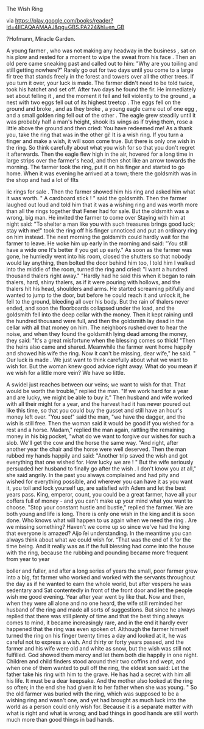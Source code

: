 The Wish Ring

via https://play.google.com/books/reader?id=4IlCAQAAMAAJ&pg=GBS.PA224&hl=en_GB

?Hofmann, Miracle Garden.

A young farmer , who was not making any headway in the business , sat on his plow and rested for a moment to wipe the sweat from his face . Then an old pere came sneaking past and called out to him: "Why are you toiling and still getting nowhere?" Rarely go out for two days until you come to a large fir tree that stands freely in the forest and towers over all the other trees. If you turn it over, your luck is made. The farmer didn't need to be told twice, took his hatchet and set off. After two days he found the fir. He immediately set about felling it , and the moment it fell and fell violently to the ground , a nest with two eggs fell out of its highest treetop . The eggs fell on the ground and broke , and as they broke , a young eagle came out of one egg , and a small golden ring fell out of the other . The eagle grew steadily until it was probably half a man's height, shook its wings as if trying them, rose a little above the ground and then cried: You have redeemed me! As a thank you, take the ring that was in the other gi! It is a wish ring. If you turn a finger and make a wish, it will soon come true. But there is only one wish in the ring. So think carefully about what you wish for so that you don't regret it afterwards. Then the eagle flew high in the air, hovered for a long time in large strips over the farmer's head, and then shot like an arrow towards the morning. The farmer took the ring, put it on his finger and started to go home. When it was evening he arrived at a town; there the goldsmith was in the shop and had a lot of fſts

lic rings for sale . Then the farmer showed him his ring and asked him what it was worth. " A cardboard stick ! " said the goldsmith. Then the farmer laughed out loud and told him that it was a wishing ring and was worth more than all the rings together that Fener had for sale. But the oldsmith was a wrong, big man. He invited the farmer to come over Staying with him at night said: "To shelter a man like you with such treasures brings good luck; stay with me!" took the ring off his finger unnoticed and put an ordinary ring on him instead. The next morning the goldsmith could hardly wait for the farmer to leave. He woke him up early in the morning and said: "You still have a wide one It's better if you get up early." As soon as the farmer was gone, he hurriedly went into his room, closed the shutters so that nobody would lay anything, then bolted the door behind him too, I told him I walked into the middle of the room, turned the ring and cried: "I want a hundred thousand thalers right away." "Hardly had he said this when it began to rain thalers, hard, shiny thalers, as if it were pouring with hollows, and the thalers hit his head, shoulders and arms. He started screaming pitifully and wanted to jump to the door, but before he could reach it and unlock it, he fell to the ground, bleeding all over his body. But the rain of thalers never ended, and soon the floorboards collapsed under the load, and the goldsmith fell into the deep cellar with the money. Then it kept raining until the hundred thousand were full, and then the goldsmith lay dead in the cellar with all that money on him. The neighbors rushed over to hear the noise, and when they found the goldsmith lying dead among the money, they said: "It's a great misfortune when the blessing comes so thick! "Then the heirs also came and shared. Meanwhile the farmer went home happily and showed his wife the ring. Now it can't be missing, dear wife," he said. " Our luck is made . We just want to think carefully about what we want to wish for. But the woman knew good advice right away. What do you mean if we wish for a little more vein? We have so little.

A swidel just reaches between our veins; we want to wish for that. That would be worth the trouble," replied the man. "If we work hard for a year and are lucky, we might be able to buy it." Then husband and wife worked with all their might for a year, and the harvest had it has never poured out like this time, so that you could buy the gusset and still have an hour's money left over. "You see!" said the man, "we have the dagger, and the wish is still free. Then the woman said it would be good if you wished for a rest and a horse. Madam," replied the man again, rattling the remaining money in his big pocket, "what do we want to forgive our wishes for such a slob. We'll get the cow and the horse the same way. "And right, after another year the chair and the horse were well deserved. Then the man rubbed my hands happily and said: "Another trip saved the wish and got everything that one wished for. How lucky we are ! " But the wife seriously persuaded her husband to finally go after the wish . I don't know you at all," she said angrily. In the past you always complained and had pity and wished for everything possible, and wherever you can have it as you want it, you toil and lock yourself up, are satisfied with Adem and let the best years pass. King, emperor, count, you could be a great farmer, have all your coffers full of money - and you can't make up your mind what you want to choose. "Stop your constant hustle and bustle," replied the farmer. We are both young and life is long. There is only one wish in the king and it is soon done. Who knows what will happen to us again when we need the ring . Are we missing something? Haven't we come up so since we've had the king that everyone is amazed? Aijo ſei understanding. In the meantime you can always think about what we could wish for. “That was the end of it for the time being. And it really was as if the full blessing had come into the house with the ring, because the rubbing and pounding became more frequent from year to year

boller and fuller, and after a long series of years the small, poor farmer grew into a big, fat farmer who worked and worked with the servants throughout the day as if he wanted to earn the whole world, but after vespers he was sedentary and Sat contentedly in front of the front door and let the people wish me good evening. Year after year went by like that. Now and then, when they were all alone and no one heard, the wife still reminded her husband of the ring and made all sorts of suggestions. But since he always replied that there was still plenty of time and that the best thing always comes to mind, it became increasingly rare, and in the end it hardly ever happened that the ring was even spoken of. Although the farmer himself turned the ring on his finger twenty times a day and looked at it, he was careful not to express a wish. And thirty or forty years passed, and the farmer and his wife were old and white as snow, but the wish was still not fulfilled. God showed them mercy and let them both die happily in one night. Children and child finders stood around their two coffins and wept, and when one of them wanted to pull off the ring, the eldest son said: Let the father take his ring with him to the grave. He has had a secret with him all his life. It must be a dear keepsake. And the mother also looked at the ring so often; in the end she had given it to her father when she was young. " So the old farmer was buried with the ring, which was supposed to be a wishing ring and wasn't one, and yet had brought as much luck into the world as a person could only wish for. Because it is a separate matter with what is right and what is wrong; and bad things in good hands are still worth much more than good things in bad hands.